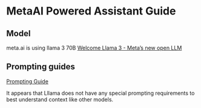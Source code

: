 # MetaAI Powered Assistant Guide

## Model

meta.ai is using llama 3 70B [Welcome Llama 3 - Meta’s new open LLM](https://huggingface.co/blog/llama3)

## Prompting guides

[Prompting Guide](https://www.llama.com/docs/how-to-guides/prompting/)

It appears that Lllama does not have any special prompting requirements to best understand context like other models.

